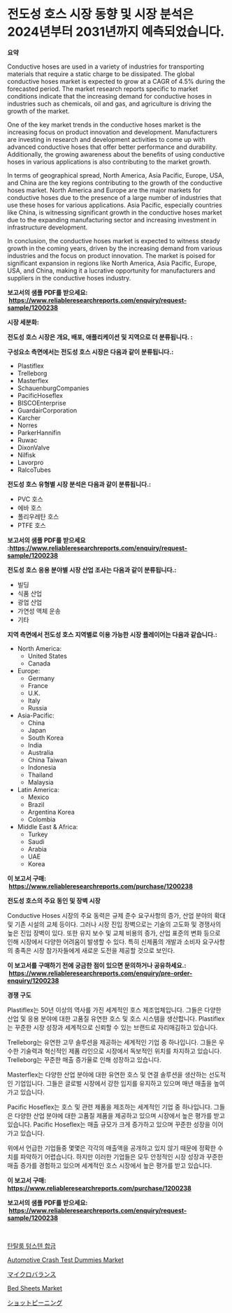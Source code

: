 <p><h1>전도성 호스 시장 동향 및 시장 분석은 2024년부터 2031년까지 예측되었습니다.</h1></p><p><strong>요약</strong></p>
<p><p>Conductive hoses are used in a variety of industries for transporting materials that require a static charge to be dissipated. The global conductive hoses market is expected to grow at a CAGR of 4.5% during the forecasted period. The market research reports specific to market conditions indicate that the increasing demand for conductive hoses in industries such as chemicals, oil and gas, and agriculture is driving the growth of the market.</p><p>One of the key market trends in the conductive hoses market is the increasing focus on product innovation and development. Manufacturers are investing in research and development activities to come up with advanced conductive hoses that offer better performance and durability. Additionally, the growing awareness about the benefits of using conductive hoses in various applications is also contributing to the market growth.</p><p>In terms of geographical spread, North America, Asia Pacific, Europe, USA, and China are the key regions contributing to the growth of the conductive hoses market. North America and Europe are the major markets for conductive hoses due to the presence of a large number of industries that use these hoses for various applications. Asia Pacific, especially countries like China, is witnessing significant growth in the conductive hoses market due to the expanding manufacturing sector and increasing investment in infrastructure development.</p><p>In conclusion, the conductive hoses market is expected to witness steady growth in the coming years, driven by the increasing demand from various industries and the focus on product innovation. The market is poised for significant expansion in regions like North America, Asia Pacific, Europe, USA, and China, making it a lucrative opportunity for manufacturers and suppliers in the conductive hoses industry.</p></p>
<p><strong>보고서의 샘플 PDF를 받으세요: &nbsp;<a href="https://www.reliableresearchreports.com/enquiry/request-sample/1200238">https://www.reliableresearchreports.com/enquiry/request-sample/1200238</a></strong></p>
<p><strong>시장 세분화:</strong></p>
<p><strong> 전도성 호스 시장은 개요, 배포, 애플리케이션 및 지역으로 더 분류됩니다. :</strong></p>
<p><strong>구성요소 측면에서는 전도성 호스 시장은 다음과 같이 분류됩니다.:</strong></p>
<p><ul><li>Plastiflex</li><li>Trelleborg</li><li>Masterflex</li><li>SchauenburgCompanies</li><li>PacificHoseflex</li><li>BISCOEnterprise</li><li>GuardairCorporation</li><li>Karcher</li><li>Norres</li><li>ParkerHannifin</li><li>Ruwac</li><li>DixonValve</li><li>Nilfisk</li><li>Lavorpro</li><li>RalcoTubes</li></ul></p>
<p><strong> 전도성 호스 유형별 시장 분석은 다음과 같이 분류됩니다.:</strong></p>
<p><ul><li>PVC 호스</li><li>에바 호스</li><li>폴리우레탄 호스</li><li>PTFE 호스</li></ul></p>
<p><strong>보고서의 샘플 PDF를 받으세요 :<a href="https://www.reliableresearchreports.com/enquiry/request-sample/1200238">https://www.reliableresearchreports.com/enquiry/request-sample/1200238</a></strong></p>
<p><strong> 전도성 호스 응용 분야별 시장 산업 조사는 다음과 같이 분류됩니다.:</strong></p>
<p><ul><li>빌딩</li><li>식품 산업</li><li>광업 산업</li><li>가연성 액체 운송</li><li>기타</li></ul></p>
<p><strong>지역 측면에서 전도성 호스 지역별로 이용 가능한 시장 플레이어는 다음과 같습니다.:</strong></p>
<p><ul>
    <li>
        North America:
        <ul>
            <li>United States</li>
            <li>Canada</li>
        </ul>
    </li>
    <li>
        Europe:
        <ul>
            <li>Germany</li>
            <li>France</li>
            <li>U.K.</li>
            <li>Italy</li>
            <li>Russia</li>
        </ul>
    </li>
    <li>
        Asia-Pacific:
        <ul>
            <li>China</li>
            <li>Japan</li>
            <li>South Korea</li>
            <li>India</li>
            <li>Australia</li>
            <li>China Taiwan</li>
            <li>Indonesia</li>
            <li>Thailand</li>
            <li>Malaysia</li>
        </ul>
    </li>
    <li>
        Latin America:
        <ul>
            <li>Mexico</li>
            <li>Brazil</li>
            <li>Argentina Korea</li>
            <li>Colombia</li>
        </ul>
    </li>
    <li>
        Middle East & Africa:
        <ul>
            <li>Turkey</li>
            <li>Saudi</li>
            <li>Arabia</li>
            <li>UAE</li>
            <li>Korea</li>
        </ul>
    </li>
    </ul></p>
<p><strong>이 보고서 구매: &nbsp;<a href="https://www.reliableresearchreports.com/purchase/1200238">https://www.reliableresearchreports.com/purchase/1200238</a></strong></p>
<p><strong>전도성 호스의 주요 동인 및 장벽 시장</strong></p>
<p><p>Conductive Hoses 시장의 주요 동력은 규제 준수 요구사항의 증가, 산업 분야의 확대 및 기존 시설의 교체 등이다. 그러나 시장 진입 장벽으로는 기술의 고도화 및 경쟁사의 높은 진입 장벽이 있다. 또한 유지 보수 및 교체 비용의 증가, 산업 표준의 변화 등으로 인해 시장에서 다양한 어려움이 발생할 수 있다. 특히 신제품의 개발과 소비자 요구사항의 충족은 시장 참가자들에게 새로운 도전을 제공할 것으로 보인다.</p></p>
<p><strong>이 보고서를 구매하기 전에 궁금한 점이 있으면 문의하거나 공유하세요.: &nbsp;<a href="https://www.reliableresearchreports.com/enquiry/pre-order-enquiry/1200238">https://www.reliableresearchreports.com/enquiry/pre-order-enquiry/1200238</a></strong></p>
<p><strong>경쟁 구도</strong></p>
<p><p>Plastiflex는 50년 이상의 역사를 가진 세계적인 호스 제조업체입니다. 그들은 다양한 산업 및 응용 분야에 대한 고품질 유연한 호스 및 호스 시스템을 생산합니다. Plastiflex는 꾸준한 시장 성장과 세계적으로 신뢰할 수 있는 브랜드로 자리매김하고 있습니다.</p><p>Trelleborg는 유연한 고무 솔루션을 제공하는 세계적인 기업 중 하나입니다. 그들은 우수한 기술력과 혁신적인 제품 라인으로 시장에서 독보적인 위치를 차지하고 있습니다. Trelleborg는 꾸준한 매출 증가율로 인해 성장하고 있습니다.</p><p>Masterflex는 다양한 산업 분야에 대한 유연한 호스 및 연결 솔루션을 생산하는 선도적인 기업입니다. 그들은 글로벌 시장에서 강한 입지를 유지하고 있으며 매년 매출을 높여가고 있습니다.</p><p>Pacific Hoseflex는 호스 및 관련 제품을 제조하는 세계적인 기업 중 하나입니다. 그들은 다양한 산업 분야에 대한 고품질 제품을 제공하고 있으며 시장에서 높은 평가를 받고 있습니다. Pacific Hoseflex는 매출 규모가 크게 증가하고 있으며 꾸준한 성장을 이어가고 있습니다.</p><p>위에서 언급한 기업들중 몇몇은 각각의 매출액을 공개하고 있지 않기 때문에 정확한 수치를 파악하기 어렵습니다. 하지만 이러한 기업들은 모두 안정적인 시장 성장과 꾸준한 매출 증가를 경험하고 있으며 세계적인 호스 시장에서 높은 평가를 받고 있습니다.</p></p>
<p><strong>이 보고서 구매: &nbsp; <a href="https://www.reliableresearchreports.com/purchase/1200238">https://www.reliableresearchreports.com/purchase/1200238</a></strong></p>
<p><strong>보고서의 샘플 PDF를 받으세요: &nbsp;<a href="https://www.reliableresearchreports.com/enquiry/request-sample/1200238">https://www.reliableresearchreports.com/enquiry/request-sample/1200238</a></strong><strong></strong></p>
<p>&nbsp;</p>
<p><p><a href="https://github.com/idcefvhkdut6/Market-Research-Report-List-1/blob/main/56806453507.md">탄탈룸 텅스텐 합금</a></p><p><a href="https://scarlet-rocket-c63.notion.site/Automotive-Crash-Test-Dummies-Market-Research-Report-Unlocks-Analysis-on-the-Market-Financial-Status-a7102a51985a41f1b5f49c54cd5a229c">Automotive Crash Test Dummies Market</a></p><p><a href="https://github.com/joaejkdzgyljvo6/Market-Research-Report-List-1/blob/main/91886233905.md">マイクロバランス</a></p><p><a href="https://github.com/johnbach50/Market-Research-Report-List-2/blob/main/bed-sheets-market.md">Bed Sheets Market</a></p><p><a href="https://github.com/ppmazlotr77499/Market-Research-Report-List-1/blob/main/81436173904.md">ショットピーニング</a></p></p>